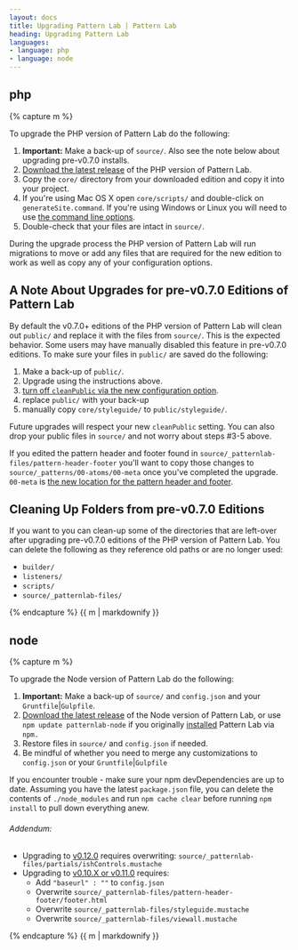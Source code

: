 ```yaml
---
layout: docs
title: Upgrading Pattern Lab | Pattern Lab
heading: Upgrading Pattern Lab
languages:
- language: php
- language: node
---
```


<!--- start php -->
<div class="tab-panel" id="php">
<h2 class="language-title">php</h2>

{% capture m %}

To upgrade the PHP version of Pattern Lab do the following:

1. **Important:** Make a back-up of `source/`. Also see the note below about upgrading pre-v0.7.0 installs.
2. [Download the latest release](https://github.com/pattern-lab/patternlab-php/releases) of the PHP version of Pattern Lab.
3. Copy the `core/` directory from your downloaded edition and copy it into your project.
4. If you're using Mac OS X open `core/scripts/` and double-click on `generateSite.command`. If you're using Windows or Linux you will need to use [the command line options](/docs/command-line.html).
5. Double-check that your files are intact in `source/`.

During the upgrade process the PHP version of Pattern Lab will run migrations to move or add any files that are required for the new edition to work as well as copy any of your configuration options.

## A Note About Upgrades for pre-v0.7.0 Editions of Pattern Lab

By default the v0.7.0+ editions of the PHP version of Pattern Lab will clean out `public/` and replace it with the files from `source/`. This is the expected behavior. Some users may have manually disabled this feature in pre-v0.7.0 editions. To make sure your files in `public/` are saved do the following:

1. Make a back-up of `public/`.
2. Upgrade using the instructions above.
3. [turn off `cleanPublic` via the new configuration option](/docs/advanced-clean-public.html).
4. replace `public/` with your back-up
5. manually copy `core/styleguide/` to `public/styleguide/`. 

Future upgrades will respect your new `cleanPublic` setting. You can also drop your public files in `source/` and not worry about steps #3-5 above.

If you edited the pattern header and footer found in `source/_patternlab-files/pattern-header-footer` you'll want to copy those changes to `source/_patterns/00-atoms/00-meta` once you've completed the upgrade. `00-meta` is [the new location for the pattern header and footer](/docs/pattern-header-footer.html).

## Cleaning Up Folders from pre-v0.7.0 Editions

If you want to you can clean-up some of the directories that are left-over after upgrading pre-v0.7.0 editions of the PHP version of Pattern Lab. You can delete the following as they reference old paths or are no longer used:

* `builder/`
* `listeners/`
* `scripts/`
* `source/_patternlab-files/`

{% endcapture %}
{{ m | markdownify }}

</div>

<!--- end php -->



<!--- start node -->

<div class="tab-panel" id="node">
<h2 class="language-title">node</h2>

{% capture m %}

To upgrade the Node version of Pattern Lab do the following:

1. **Important:** Make a back-up of `source/` and `config.json` and your `Gruntfile`|`Gulpfile`. 
2. [Download the latest release](https://github.com/pattern-lab/patternlab-node/releases) of the Node version of Pattern Lab, or use `npm update patternlab-node` if you originally [installed](/docs/node/installation.html) Pattern Lab via `npm.`
3. Restore files in `source/` and `config.json` if needed.
4. Be mindful of whether you need to merge any customizations to `config.json` or your `Gruntfile`|`Gulpfile` 

If you encounter trouble - make sure your npm devDependencies are up to date. Assuming you have the latest `package.json` file, you can delete the contents of `./node_modules` and run `npm cache clear` before running `npm install` to pull down everything anew.

###### Addendum:

* Upgrading to [v0.12.0](https://github.com/pattern-lab/patternlab-node/releases/tag/v0.12.0) requires overwriting: `source/_patternlab-files/partials/ishControls.mustache`
* Upgrading to [v0.10.X or v0.11.0](https://github.com/pattern-lab/patternlab-node/releases/tag/v0.11.0) requires: 
  * Add `"baseurl" : ""` to `config.json`
  * Overwrite `source/_patternlab-files/pattern-header-footer/footer.html`
  * Overwrite `source/_patternlab-files/styleguide.mustache`
  * Overwrite `source/_patternlab-files/viewall.mustache`
  
{% endcapture %}
{{ m | markdownify }}

</div>
  
<!--- end node -->
